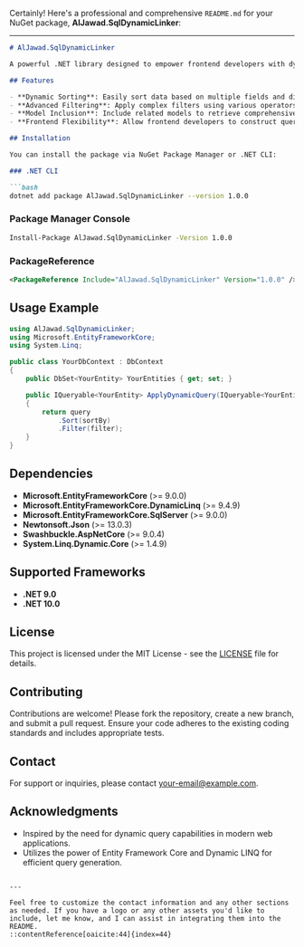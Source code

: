 ﻿Certainly! Here's a professional and comprehensive `README.md` for your NuGet package, **AlJawad.SqlDynamicLinker**:

---

````markdown
# AlJawad.SqlDynamicLinker

A powerful .NET library designed to empower frontend developers with dynamic query capabilities, enabling them to perform sorting, filtering, and inclusion of related models directly from the frontend.

## Features

- **Dynamic Sorting**: Easily sort data based on multiple fields and directions.
- **Advanced Filtering**: Apply complex filters using various operators and conditions.
- **Model Inclusion**: Include related models to retrieve comprehensive data sets.
- **Frontend Flexibility**: Allow frontend developers to construct queries that are translated into efficient backend operations.

## Installation

You can install the package via NuGet Package Manager or .NET CLI:

### .NET CLI

```bash
dotnet add package AlJawad.SqlDynamicLinker --version 1.0.0
````

### Package Manager Console

```bash
Install-Package AlJawad.SqlDynamicLinker -Version 1.0.0
```

### PackageReference

```xml
<PackageReference Include="AlJawad.SqlDynamicLinker" Version="1.0.0" />
```

## Usage Example

```csharp
using AlJawad.SqlDynamicLinker;
using Microsoft.EntityFrameworkCore;
using System.Linq;

public class YourDbContext : DbContext
{
    public DbSet<YourEntity> YourEntities { get; set; }

    public IQueryable<YourEntity> ApplyDynamicQuery(IQueryable<YourEntity> query, IEnumerable<EntityColumnSort> sortBy, BaseQueryableFilter  filter)
    {
        return query
            .Sort(sortBy)
            .Filter(filter);
    }
}
```

## Dependencies

* **Microsoft.EntityFrameworkCore** (>= 9.0.0)
* **Microsoft.EntityFrameworkCore.DynamicLinq** (>= 9.4.9)
* **Microsoft.EntityFrameworkCore.SqlServer** (>= 9.0.0)
* **Newtonsoft.Json** (>= 13.0.3)
* **Swashbuckle.AspNetCore** (>= 9.0.4)
* **System.Linq.Dynamic.Core** (>= 1.4.9)

## Supported Frameworks

* **.NET 9.0**
* **.NET 10.0**

## License

This project is licensed under the MIT License - see the [LICENSE](LICENSE) file for details.

## Contributing

Contributions are welcome! Please fork the repository, create a new branch, and submit a pull request. Ensure your code adheres to the existing coding standards and includes appropriate tests.

## Contact

For support or inquiries, please contact [your-email@example.com](mailto:adhamkhwaldeh@gmail.com).

## Acknowledgments

* Inspired by the need for dynamic query capabilities in modern web applications.
* Utilizes the power of Entity Framework Core and Dynamic LINQ for efficient query generation.

```

---

Feel free to customize the contact information and any other sections as needed. If you have a logo or any other assets you'd like to include, let me know, and I can assist in integrating them into the README.
::contentReference[oaicite:44]{index=44}
 
```
